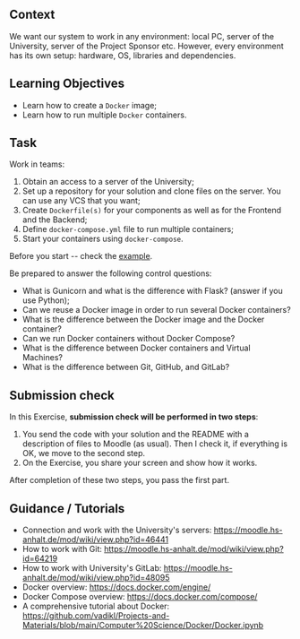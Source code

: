 ## Context

We want our system to work in any environment: local PC, server of the University, server of the Project Sponsor etc. However, every environment has its own setup: hardware, OS, libraries and dependencies.

## Learning Objectives

* Learn how to create a `Docker` image;
* Learn how to run multiple `Docker` containers.

## Task

Work in teams:

1. Obtain an access to a server of the University;
2. Set up a repository for your solution and clone files on the server. You can use any VCS that you want;
3. Create `Dockerfile(s)` for your components as well as for the Frontend and the Backend;
4. Define `docker-compose.yml` file to run multiple containers;
5. Start your containers using `docker-compose`.

Before you start -- check the [example](https://github.com/Perevalov/qa_chatbots_exercises/tree/main/Exercise_7/qanary_example).

Be prepared to answer the following control questions:

* What is Gunicorn and what is the difference with Flask? (answer if you use Python);
* Can we reuse a Docker image in order to run several Docker containers?
* What is the difference between the Docker image and the Docker container?
* Can we run Docker containers without Docker Compose?
* What is the difference between Docker containers and Virtual Machines?
* What is the difference between Git, GitHub, and GitLab?

## Submission check

In this Exercise, **submission check will be performed in two steps**:
1. You send the code with your solution and the README with a description of files to Moodle (as usual). Then I check it, if everything is OK, we move to the second step.
2. On the Exercise, you share your screen and show how it works.

After completion of these two steps, you pass the first part.

## Guidance / Tutorials

* Connection and work with the University's servers: https://moodle.hs-anhalt.de/mod/wiki/view.php?id=46441
* How to work with Git: https://moodle.hs-anhalt.de/mod/wiki/view.php?id=64219
* How to work with University's GitLab: https://moodle.hs-anhalt.de/mod/wiki/view.php?id=48095
* Docker overview: https://docs.docker.com/engine/
* Docker Compose overview: https://docs.docker.com/compose/
* A comprehensive tutorial about Docker: https://github.com/vadikl/Projects-and-Materials/blob/main/Computer%20Science/Docker/Docker.ipynb
